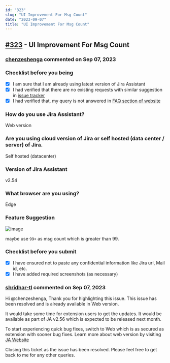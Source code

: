 ```yaml
---
id: "323"
slug: "UI Improvement For Msg Count"
date: "2023-09-07"
title: "UI Improvement For Msg Count"
---
```



## [#323](https://github.com/shridhar-tl/jira-assistant/issues/323) - UI Improvement For Msg Count

### [chenzeshenga](https://github.com/chenzeshenga) commented on Sep 07, 2023

### Checklist before you being

- [X] I am sure that I am already using latest version of Jira Assistant
- [X] I had verified that there are no existing requests with similar suggestion in [issue tracker](https://github.com/shridhar-tl/jira-assistant/issues)
- [X] I had verified that, my query is not answered in [FAQ section of website](https://www.jiraassistant.com/faq)

### How do you use Jira Assistant?

Web version

### Are you using cloud version of Jira or self hosted (data center / server) of Jira.

Self hosted (datacenter)

### Version of Jira Assistant

v2.54

### What browser are you using?

Edge

### Feature Suggestion

![image](https://github.com/shridhar-tl/jira-assistant/assets/19517175/59f61162-8223-4f29-a1b8-7698c24032d1)

maybe use `99+` as msg count which is greater than 99.

### Checklist before you submit

- [X] I have ensured not to paste any confidential information like Jira url, Mail id, etc.
- [X] I have added required screenshots (as necessary)

### [shridhar-tl](https://github.com/shridhar-tl) commented on Sep 07, 2023

Hi @chenzeshenga, Thank you for highlighting this issue. This issue has been resolved and is already available in Web version.

It would take some time for extension users to get the updates. It would be available as part of JA v2.56 which is expected to be released next month.

To start experiencing quick bug fixes, switch to Web which is as secured as extension with sooner bug fixes.
Learn more about web version by visiting [JA Website](https://www.jiraassistant.com/why-web-version/)

Closing this ticket as the issue has been resolved. Please feel free to get back to me for any other queries.
